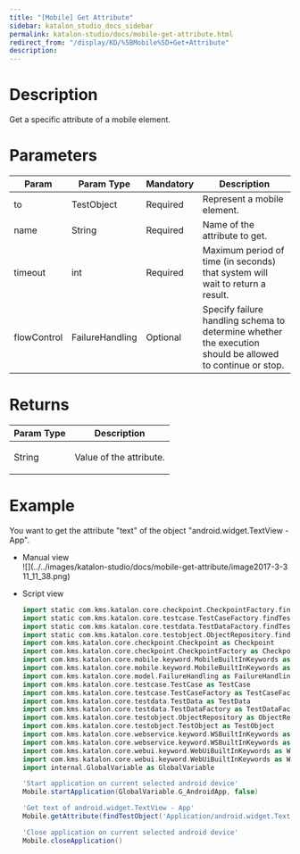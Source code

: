 ```yaml
---
title: "[Mobile] Get Attribute" 
sidebar: katalon_studio_docs_sidebar
permalink: katalon-studio/docs/mobile-get-attribute.html 
redirect_from: "/display/KD/%5BMobile%5D+Get+Attribute" 
description: 
---
```

Description  
=============

Get a specific attribute of a mobile element.

Parameters  
============

<table><thead><tr><th>Param</th><th>Param Type</th><th>Mandatory</th><th>Description</th></tr></thead><tbody><tr><td><span>to</span></td><td><span>TestObject</span></td><td><span>Required</span></td><td><span>Represent a mobile element.</span></td></tr><tr><td><span>name</span></td><td><span>String</span></td><td><span>Required</span></td><td><span>Name of the attribute to get.</span></td></tr><tr><td><span>timeout</span></td><td><span>int</span></td><td><span>Required</span></td><td><span>Maximum period of time (in seconds) that system will wait to return a result.</span></td></tr><tr><td><span>flowControl</span></td><td><span>FailureHandling</span></td><td><span>Optional</span></td><td><span>Spec</span><span>ify </span><a>failure handling</a><span> schema to determine whether the execution should be allowed to continue or stop.</span></td></tr></tbody></table>

Returns
=======

<table><thead><tr><th><div>Param Type</div></th><th><div>Description</div></th></tr></thead><tbody><tr><td><span>String</span></td><td><p>Value<span>&nbsp;of the attribute.</span></p></td></tr></tbody></table>

Example 
========

You want to get the attribute "text" of the object "android.widget.TextView - App".

*   Manual view    
    ![](../../images/katalon-studio/docs/mobile-get-attribute/image2017-3-3 11_11_38.png)
*   Script view 
    
    ```groovy
    import static com.kms.katalon.core.checkpoint.CheckpointFactory.findCheckpoint
    import static com.kms.katalon.core.testcase.TestCaseFactory.findTestCase
    import static com.kms.katalon.core.testdata.TestDataFactory.findTestData
    import static com.kms.katalon.core.testobject.ObjectRepository.findTestObject
    import com.kms.katalon.core.checkpoint.Checkpoint as Checkpoint
    import com.kms.katalon.core.checkpoint.CheckpointFactory as CheckpointFactory
    import com.kms.katalon.core.mobile.keyword.MobileBuiltInKeywords as MobileBuiltInKeywords
    import com.kms.katalon.core.mobile.keyword.MobileBuiltInKeywords as Mobile
    import com.kms.katalon.core.model.FailureHandling as FailureHandling
    import com.kms.katalon.core.testcase.TestCase as TestCase
    import com.kms.katalon.core.testcase.TestCaseFactory as TestCaseFactory
    import com.kms.katalon.core.testdata.TestData as TestData
    import com.kms.katalon.core.testdata.TestDataFactory as TestDataFactory
    import com.kms.katalon.core.testobject.ObjectRepository as ObjectRepository
    import com.kms.katalon.core.testobject.TestObject as TestObject
    import com.kms.katalon.core.webservice.keyword.WSBuiltInKeywords as WSBuiltInKeywords
    import com.kms.katalon.core.webservice.keyword.WSBuiltInKeywords as WS
    import com.kms.katalon.core.webui.keyword.WebUiBuiltInKeywords as WebUiBuiltInKeywords
    import com.kms.katalon.core.webui.keyword.WebUiBuiltInKeywords as WebUI
    import internal.GlobalVariable as GlobalVariable
    
    'Start application on current selected android device'
    Mobile.startApplication(GlobalVariable.G_AndroidApp, false)
    
    'Get text of android.widget.TextView - App'
    Mobile.getAttribute(findTestObject('Application/android.widget.TextView - App'), 'text', 5)
    
    'Close application on current selected android device'
    Mobile.closeApplication()
    
    
    ```
